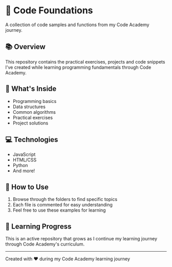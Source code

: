# 🚀 Code Foundations

A collection of code samples and functions from my Code Academy journey.

## 📚 Overview

This repository contains the practical exercises, projects and code snippets I've created while learning programming fundamentals through Code Academy.

## 🔧 What's Inside

- Programming basics
- Data structures
- Common algorithms
- Practical exercises
- Project solutions

## 💻 Technologies

- JavaScript
- HTML/CSS
- Python
- And more!

## 📖 How to Use

1. Browse through the folders to find specific topics
2. Each file is commented for easy understanding
3. Feel free to use these examples for learning

## 🌱 Learning Progress

This is an active repository that grows as I continue my learning journey through Code Academy's curriculum.

---
Created with ❤️ during my Code Academy learning journey